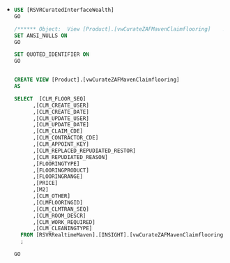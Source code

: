 - ```sql
  USE [RSVRCuratedInterfaceWealth]
  GO
  
  /****** Object:  View [Product].[vwCurateZAFMavenClaimflooring]    Script Date: 2023/02/08 11:15:26 ******/
  SET ANSI_NULLS ON
  GO
  
  SET QUOTED_IDENTIFIER ON
  GO
  
  
  CREATE VIEW [Product].[vwCurateZAFMavenClaimflooring]
  AS 
  
  SELECT  [CLM_FLOOR_SEQ]
        ,[CLM_CREATE_USER]
        ,[CLM_CREATE_DATE]
        ,[CLM_UPDATE_USER]
        ,[CLM_UPDATE_DATE]
        ,[CLM_CLAIM_CDE]
        ,[CLM_CONTRACTOR_CDE]
        ,[CLM_APPOINT_KEY]
        ,[CLM_REPLACED_REPUDIATED_RESTOR]
        ,[CLM_REPUDIATED_REASON]
        ,[FLOORINGTYPE]
        ,[FLOORINGPRODUCT]
        ,[FLOORINGRANGE]
        ,[PRICE]
        ,[M2]
        ,[CLM_OTHER]
        ,[CLMFLOORINGID]
        ,[CLM_CLMTRAN_SEQ]
        ,[CLM_ROOM_DESCR]
        ,[CLM_WORK_REQUIRED]
        ,[CLM_CLEANINGTYPE]
    FROM [RSVRRealtimeMaven].[INSIGHT].[vwCurateZAFMavenClaimflooringImpl] WITH (NOLOCK)
    ;
  
  GO
  
  
  ```